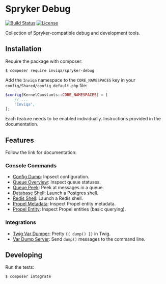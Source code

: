 Spryker Debug
=============

[![Build Status](https://travis-ci.org/inviqa/spryker-debug.svg?branch=master)](https://travis-ci.org/inviqa/spryker-debug)
[![License](https://poser.pugx.org/inviqa/spryker-debug/license)](https://packagist.org/packages/inviqa/spryker-debug)

Collection of Spryker-compatible debug and development tools.

Installation
------------

Require the package with composer:

```
$ composer require inviqa/spryker-debug
```

Add the `Inviqa` namespace to the `CORE_NAMESPACES` key in your `config/Shared/config_default.php` file:

```php
$config[KernelConstants::CORE_NAMESPACES] = [
    // ...
    'Inviqa',
];
```

Each feature needs to be enabled individually. Instructions provided in the
documentation.

Features
--------

Follow the link for documentation:

### Console Commands

- [Config Dump](doc/config_dump.md): Inpsect configuration.
- [Queue Overview](doc/queue_overview.md): Inspect queue statuses.
- [Queue Peek](doc/queue_peek.md): Peek at messages in a queue.
- [Database Shell](doc/database_shell.md): Launch a Postgres shell.
- [Redis Shell](doc/redis_shell.md): Launch a Redis shell.
- [Propel Metadata](doc/propel_metadata.md): Inspect Propel entity metadata.
- [Propel Entity](doc/propel_entity.md): Inspect Propel entities (basic querying).

### Integrations

- [Twig Var Dumper](doc/twig_var_dumper.md): Pretty `{{ dump() }}` in Twig.
- [Var Dump Server](doc/var_dump_server.md): Send `dump()` messages to the command line.

Developing
----------

Run the tests:

```
$ composer integrate
```
